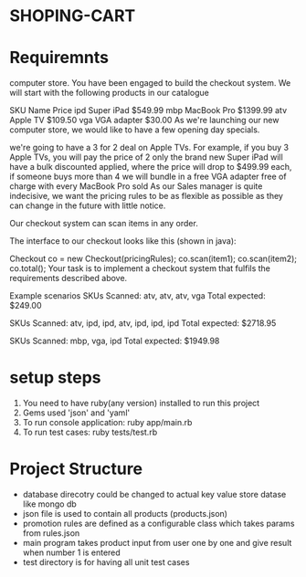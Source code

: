 # SHOPING-CART

# Requiremnts
computer store. You have been engaged to build the checkout system. We will start with the following products in our catalogue

SKU	Name	Price
ipd	Super iPad	$549.99
mbp	MacBook Pro	$1399.99
atv	Apple TV	$109.50
vga	VGA adapter	$30.00
As we're launching our new computer store, we would like to have a few opening day specials.

we're going to have a 3 for 2 deal on Apple TVs. For example, if you buy 3 Apple TVs, you will pay the price of 2 only
the brand new Super iPad will have a bulk discounted applied, where the price will drop to $499.99 each, if someone buys more than 4
we will bundle in a free VGA adapter free of charge with every MacBook Pro sold
As our Sales manager is quite indecisive, we want the pricing rules to be as flexible as possible as they can change in the future with little notice.

Our checkout system can scan items in any order.

The interface to our checkout looks like this (shown in java):

  Checkout co = new Checkout(pricingRules);
  co.scan(item1);
  co.scan(item2);
  co.total();
Your task is to implement a checkout system that fulfils the requirements described above.

Example scenarios
SKUs Scanned: atv, atv, atv, vga Total expected: $249.00

SKUs Scanned: atv, ipd, ipd, atv, ipd, ipd, ipd Total expected: $2718.95

SKUs Scanned: mbp, vga, ipd Total expected: $1949.98

# setup steps
1. You need to have ruby(any version) installed to run this project
2. Gems used 'json' and 'yaml'
3. To run console application: ruby app/main.rb
4. To run test cases: ruby tests/test.rb


# Project Structure
* database direcotry could be changed to actual key value store datase like mongo db
* json file is used to contain all products (products.json)
* promotion rules are defined as a configurable class which takes params from rules.json
* main program takes product input from user one by one and give result when number 1 is entered
* test directory is for having all unit test cases
